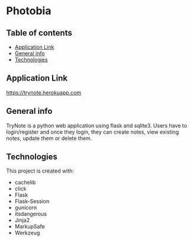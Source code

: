 # Photobia

## Table of contents
* [Application Link](#application-link)
* [General info](#general-info)
* [Technologies](#technologies)

## Application Link

<a href="https://trynote.herokuapp.com">https://trynote.herokuapp.com</a>

## General info
TryNote is a python web application using flask and sqlite3. Users have to login/register and once they login, they can create notes, view existing notes, update them or delete them.

## Technologies
This project is created with:
* cachelib
* click
* Flask
* Flask-Session
* gunicorn
* itsdangerous
* Jinja2
* MarkupSafe
* Werkzeug
